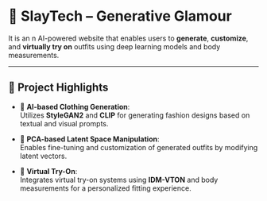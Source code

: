 # 👗 SlayTech – Generative Glamour
It is an n AI-powered website that enables users to **generate**, **customize**, and **virtually try on** outfits using deep learning models and body measurements.

---

## 🚀 Project Highlights

- 🧠 **AI-based Clothing Generation**:  
  Utilizes **StyleGAN2** and **CLIP** for generating fashion designs based on textual and visual prompts.

- 🧬 **PCA-based Latent Space Manipulation**:  
  Enables fine-tuning and customization of generated outfits by modifying latent vectors.

- 👗 **Virtual Try-On**:  
  Integrates virtual try-on systems using **IDM-VTON** and body measurements for a personalized fitting experience.
